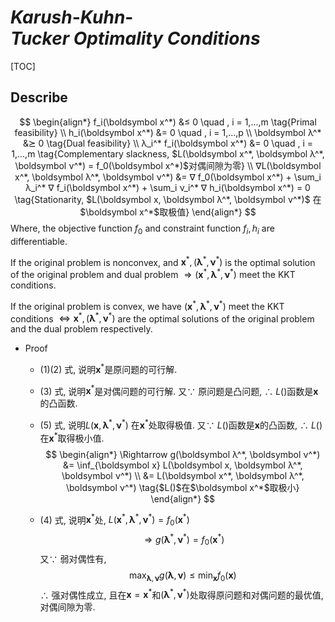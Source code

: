 # $Karush\text{-}Kuhn\text{-}Tucker\ Optimality\ Conditions$
[TOC]

## Describe

$$
\begin{align*}
  f_i(\boldsymbol x^*) &≤ 0  \quad , i = 1,...,m  \tag{Primal feasibility}  \\
  h_i(\boldsymbol x^*) &= 0  \quad , i = 1,...,p  \\
  \boldsymbol λ^* &⪰ 0  \tag{Dual feasibility}  \\
  λ_i^* f_i(\boldsymbol x^*) &= 0 \quad , i = 1,...,m  \tag{Complementary slackness, $L(\boldsymbol x^*, \boldsymbol λ^*, \boldsymbol ν^*) = f_0(\boldsymbol x^*)$对偶间隙为零}  \\
  ∇L(\boldsymbol x^*, \boldsymbol λ^*, \boldsymbol ν^*) &= ∇ f_0(\boldsymbol x^*) + \sum_i λ_i^* ∇ f_i(\boldsymbol x^*) + \sum_i ν_i^* ∇ h_i(\boldsymbol x^*) = 0  \tag{Stationarity, $L(\boldsymbol x, \boldsymbol λ^*, \boldsymbol ν^*)$ 在$\boldsymbol x^*$取极值}
\end{align*}
$$
Where, the objective function $f_0$ and constraint function $f_i, h_i$ are differentiable.  

If the original problem is nonconvex, and $\boldsymbol x^*, (\boldsymbol λ^*, \boldsymbol ν^*)$ is the optimal solution of the original problem and dual problem $\Rightarrow (\boldsymbol x^*, \boldsymbol λ^*, \boldsymbol ν^*)$ meet the KKT conditions.

If the original problem is convex, we have $(\boldsymbol x^*, \boldsymbol λ^*, \boldsymbol ν^*)$ meet the KKT conditions $\Leftrightarrow \boldsymbol x^*, (\boldsymbol λ^*, \boldsymbol ν^*)$ are the optimal solutions of the original problem and the dual problem respectively.

- Proof
  - (1)(2) 式, 说明$\boldsymbol x^*$是原问题的可行解.
  - (3) 式, 说明$\boldsymbol x^*$是对偶问题的可行解. 又$\because$ 原问题是凸问题, $\therefore$ $L()$函数是$\boldsymbol x$的凸函数.
  - (5) 式, 说明$L(\boldsymbol x, \boldsymbol λ^*, \boldsymbol ν^*)$ 在$\boldsymbol x^*$处取得极值. 又$\because$ $L()$函数是$\boldsymbol x$的凸函数, $\therefore$ $L()$ 在$\boldsymbol x^*$取得极小值.  
    $$
    \begin{align*}
      \Rightarrow g(\boldsymbol λ^*, \boldsymbol ν^*) &= \inf_{\boldsymbol x} L(\boldsymbol x, \boldsymbol λ^*, \boldsymbol ν^*)  \\
        &= L(\boldsymbol x^*, \boldsymbol λ^*, \boldsymbol ν^*)  \tag{$L()$在$\boldsymbol x^*$取极小}
    \end{align*}
    $$

  - (4) 式, 说明$\boldsymbol x^*$处, $L(\boldsymbol x^*, \boldsymbol λ^*, \boldsymbol ν^*) = f_0(\boldsymbol x^*)$  
    $$
    \Rightarrow g(\boldsymbol λ^*, \boldsymbol ν^*) = f_0(\boldsymbol x^*)  \tag{代入}
    $$
    又$\because$ 弱对偶性有,   
    $$
    \max_{\boldsymbol λ, \boldsymbol ν} g(\boldsymbol λ, \boldsymbol ν) ≤ \min_{\boldsymbol x} f_0(\boldsymbol x)
    $$
    $\therefore$ 强对偶性成立, 且在$\boldsymbol x = \boldsymbol x^*$和$(\boldsymbol λ^*, \boldsymbol ν^*)$处取得原问题和对偶问题的最优值, 对偶间隙为零.  
